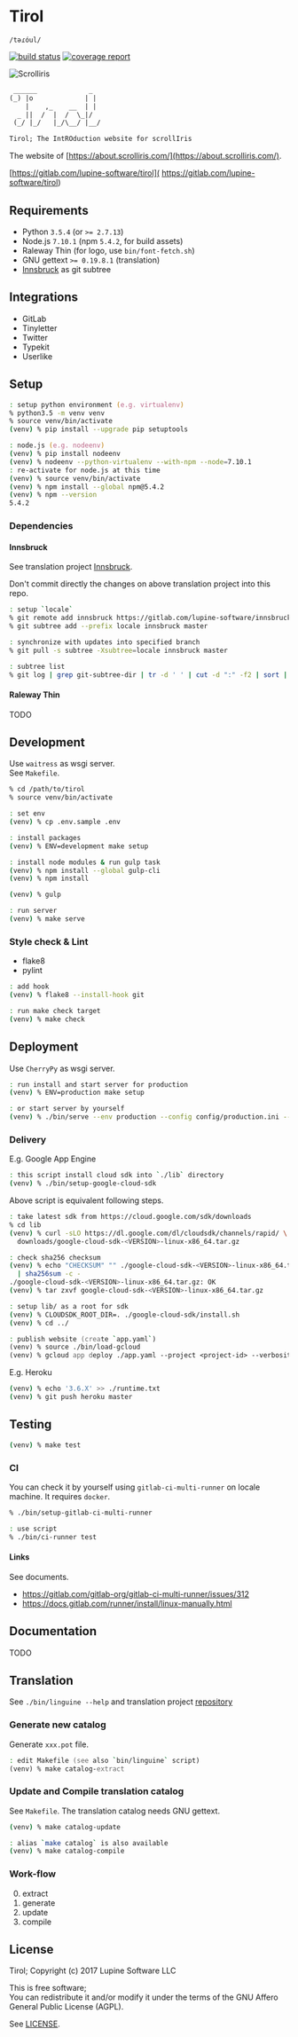 # Tirol

`/təɾóul/`

[![build status](https://gitlab.com/lupine-software/tirol/badges/master/build.svg)](
https://gitlab.com/lupine-software/tirol/commits/master) [![coverage report](
https://gitlab.com/lupine-software/tirol/badges/master/coverage.svg)](
https://gitlab.com/lupine-software/tirol/commits/master)

![Scrolliris](https://gitlab.com/lupine-software/tirol/raw/master/tirol/assets/img/scrolliris-logo-300x300.png)

```txt
 ______             _
(_) |o             | |
    |    ,_    __  | |
  _ ||  /  |  /  \_|/
 (_/ |_/   |_/\__/ |__/

Tirol; The IntROduction website for scrollIris
```

The website of [https://about.scrolliris.com/](https://about.scrolliris.com/).

[https://gitlab.com/lupine-software/tirol](
https://gitlab.com/lupine-software/tirol)


## Requirements

* Python `3.5.4` (or `>= 2.7.13`)
* Node.js `7.10.1` (npm `5.4.2`, for build assets)
* Raleway Thin (for logo, use `bin/font-fetch.sh`)
* GNU gettext `>= 0.19.8.1` (translation)
* [Innsbruck](https://gitlab.com/lupine-software/innsbruck) as git subtree


## Integrations

* GitLab
* Tinyletter
* Twitter
* Typekit
* Userlike


## Setup

```zsh
: setup python environment (e.g. virtualenv)
% python3.5 -m venv venv
% source venv/bin/activate
(venv) % pip install --upgrade pip setuptools

: node.js (e.g. nodeenv)
(venv) % pip install nodeenv
(venv) % nodeenv --python-virtualenv --with-npm --node=7.10.1
: re-activate for node.js at this time
(venv) % source venv/bin/activate
(venv) % npm install --global npm@5.4.2
(venv) % npm --version
5.4.2
```

### Dependencies

#### Innsbruck

See translation project [Innsbruck](
https://gitlab.com/lupine-software/innsbruck).

Don't commit directly the changes on above translation project into this repo.

```zsh
: setup `locale`
% git remote add innsbruck https://gitlab.com/lupine-software/innsbruck.git
% git subtree add --prefix locale innsbruck master

: synchronize with updates into specified branch
% git pull -s subtree -Xsubtree=locale innsbruck master

: subtree list
% git log | grep git-subtree-dir | tr -d ' ' | cut -d ":" -f2 | sort | uniq
```

#### Raleway Thin

TODO



## Development

Use `waitress` as wsgi server.  
See `Makefile`.

```zsh
% cd /path/to/tirol
% source venv/bin/activate

: set env
(venv) % cp .env.sample .env

: install packages
(venv) % ENV=development make setup

: install node modules & run gulp task
(venv) % npm install --global gulp-cli
(venv) % npm install

(venv) % gulp

: run server
(venv) % make serve
```

### Style check & Lint

* flake8
* pylint

```zsh
: add hook
(venv) % flake8 --install-hook git

: run make check target
(venv) % make check
```


## Deployment

Use `CherryPy` as wsgi server.

```zsh
: run install and start server for production
(venv) % ENV=production make setup

: or start server by yourself
(venv) % ./bin/serve --env production --config config/production.ini --install
```

### Delivery

E.g. Google App Engine

```zsh
: this script install cloud sdk into `./lib` directory
(venv) % ./bin/setup-google-cloud-sdk
```

Above script is equivalent following steps.

```zsh
: take latest sdk from https://cloud.google.com/sdk/downloads
% cd lib
(venv) % curl -sLO https://dl.google.com/dl/cloudsdk/channels/rapid/ \
  downloads/google-cloud-sdk-<VERSION>-linux-x86_64.tar.gz

: check sha256 checksum
(venv) % echo "CHECKSUM" "" ./google-cloud-sdk-<VERSION>-linux-x86_64.tar.gz \
  | sha256sum -c -
./google-cloud-sdk-<VERSION>-linux-x86_64.tar.gz: OK
(venv) % tar zxvf google-cloud-sdk-<VERSION>-linux-x86_64.tar.gz

: setup lib/ as a root for sdk
(venv) % CLOUDSDK_ROOT_DIR=. ./google-cloud-sdk/install.sh
(venv) % cd ../
```

```zsh
: publish website (create `app.yaml`)
(venv) % source ./bin/load-gcloud
(venv) % gcloud app deploy ./app.yaml --project <project-id> --verbosity=info
```

E.g. Heroku

```zsh
(venv) % echo '3.6.X' >> ./runtime.txt
(venv) % git push heroku master
```


## Testing

```zsh
(venv) % make test
```

### CI

You can check it by yourself using `gitlab-ci-multi-runner` on locale machine.
It requires `docker`.

```zsh
% ./bin/setup-gitlab-ci-multi-runner

: use script
% ./bin/ci-runner test
```

#### Links

See documents.

* https://gitlab.com/gitlab-org/gitlab-ci-multi-runner/issues/312
* https://docs.gitlab.com/runner/install/linux-manually.html


## Documentation

TODO


## Translation

See `./bin/linguine --help` and translation project [repository](
https://gitlab.com/lupine-software/innsbruck)

### Generate new catalog

Generate `xxx.pot` file.

```zsh
: edit Makefile (see also `bin/linguine` script)
(venv) % make catalog-extract
```

### Update and Compile translation catalog

See `Makefile`.
The translation catalog needs GNU gettext.

```zsh
(venv) % make catalog-update

: alias `make catalog` is also available
(venv) % make catalog-compile
```

### Work-flow

0. extract
1. generate
2. update
3. compile


## License

Tirol; Copyright (c) 2017 Lupine Software LLC

This is free software;  
You can redistribute it and/or modify it under the terms of the
GNU Affero General Public License (AGPL).

See [LICENSE](LICENSE).
